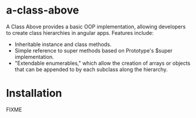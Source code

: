 # a-class-above

A Class Above provides a basic OOP implementation, allowing
developers to create class hierarchies in angular apps.  Features 
include:

* Inheritable instance and class methods.
* Simple reference to super methods based on Prototype's $super implementation.
* "Extendable enumerables," which allow the creation of arrays or objects that
  can be appended to by each subclass along the hierarchy.

# Installation
FIXME  
			